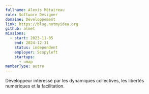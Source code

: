 ```yaml
---
fullname: Alexis Métaireau
role: Software Designer
domaine: Développement
link: https://blog.notmyidea.org
github: almet
missions:
  - start: 2023-11-05
    end: 2024-12-31
    status: independent
    employer: Scopyleft
    startups:
      - umap
memberType: autre
---
```

Développeur intéressé par les dynamiques collectives, les libertés numériques et la facilitation.